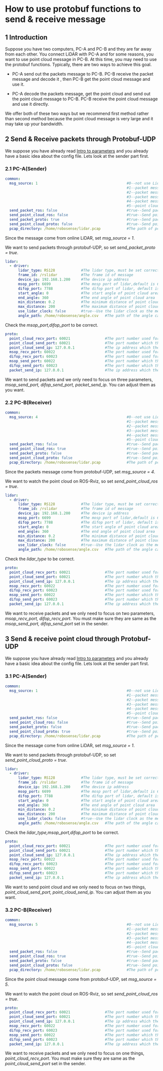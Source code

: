 # How to use protobuf functions to send & receive message



## 1 Introduction

Suppose you have two computers, PC-A and PC-B and they are far away from each other.  You connect LiDAR with PC-A and for some reasons, you want to use point cloud message in PC-B. At this time, you may need to use the protobuf functions. Typically, there are two ways to achieve this goal.

- PC-A send out the packets message to PC-B. PC-B receive the packet message and decode it , then PC-B get the point cloud message and use it.

- PC-A decode the packets message, get the point cloud and send out the point cloud message to PC-B. PC-B receive the point cloud message and use it directly.



We offer both of these two ways but we recommend first method rather than second method because the point cloud message is very large and it may take up your bandwidth.  



## 2 Send & Receive packets through Protobuf-UDP

 We suppose you have already read [Intro to parameters](../intro/parameter_intro.md) and you already have a basic idea about the config file. Lets look at the sender part first.



### 2.1 PC-A(Sender)

```yaml
common:
  msg_source: 1                                         #0--not use Lidar
                                                        #1--packet message come from online lidar
                                                        #2--packet message come from ROS or ROS2
                                                        #3--packet message come from Pcap bag
                                                        #4--packet message come from Protobuf-UDP
                                                        #5--point cloud from Protobuf-UDP
  send_packet_ros: false                                #true--Send packet through ROS or ROS2(Used to record packet)
  send_point_cloud_ros: false                           #true--Send point cloud through ROS or ROS2
  send_packet_proto: true                               #true--Send packet through Protobuf-UDP
  send_point_cloud_proto: false                         #true--Send point cloud through Protobuf-UDP
  pcap_directory: /home/robosense/lidar.pcap            #The path of pcap file
```

Since the message come from online LiDAR, set *msg_source = 1*.

We want to send packets through protobuf-UDP, so set *send_packet_proto = true*.

```yaml
lidar:
  - driver:
      lidar_type: RS128            #The lidar type, must be set correctly
      frame_id: /rslidar           #The frame id of message
      device_ip: 192.168.1.200     #The device ip address
      msop_port: 6699              #The mosp port of lidar,default is 6699
      difop_port: 7788             #The difop port of lidar, default is 7788
      start_angle: 0               #The start angle of point cloud area
      end_angle: 360               #The end angle of point cloud area
      min_distance: 0.2            #The minimum distance of point cloud area
      max_distance: 200            #The maximum distance of point cloud area
      use_lidar_clock: false       #true--Use the lidar clock as the message timestamp;false-- Use the system clock as the time stamp  
      angle_path: /home/robosense/angle.csv   #The path of the angle calibration file. For latest version lidars, there is no need to use this file.
```

Check the *msop_port,difop_port*  to be correct.

```yaml
proto:
  point_cloud_recv_port: 60021                #The port number used for receiving point cloud 
  point_cloud_send_port: 60021                #The port number which the point cloud will be send to
  point_cloud_send_ip: 127.0.0.1              #The ip address which the point cloud will be send to 
  msop_recv_port: 60022                       #The port number used for receiving lidar msop packets
  difop_recv_port: 60023                      #The port number used for receiving lidar difop packets
  msop_send_port: 60022                       #The port number which the msop packets will be send to 
  difop_send_port: 60023                      #The port number which the difop packets will be send to 
  packet_send_ip: 127.0.0.1                   #The ip address which the lidar packets will be send to
```

We want to send packets and we only need to focus on three parameters, *msop_send_port, difop_send_port, packet_send_ip*. You can adjust them as you want.



### 2.2 PC-B(Receiver)

```yaml
common:
  msg_source: 4                                         #0--not use Lidar
                                                        #1--packet message come from online lidar
                                                        #2--packet message come from ROS or ROS2
                                                        #3--packet message come from Pcap bag
                                                        #4--packet message come from Protobuf-UDP
                                                        #5--point cloud from Protobuf-UDP
  send_packet_ros: false                                #true--Send packet through ROS or ROS2(Used to record packet)
  send_point_cloud_ros: true                            #true--Send point cloud through ROS or ROS2
  send_packet_proto: false                              #true--Send packet through Protobuf-UDP
  send_point_cloud_proto: false                         #true--Send point cloud through Protobuf-UDP
  pcap_directory: /home/robosense/lidar.pcap            #The path of pcap file
```

Since the packets message come from protobuf-UDP, set *msg_source = 4*.

We want to watch the point cloud on ROS-Rviz, so set *send_point_cloud_ros = true*.

```yaml
lidar:
  - driver:
      lidar_type: RS128            #The lidar type, must be set correctly
      frame_id: /rslidar           #The frame id of message
      device_ip: 192.168.1.200     #The device ip address
      msop_port: 6699              #The mosp port of lidar,default is 6699
      difop_port: 7788             #The difop port of lidar, default is 7788
      start_angle: 0               #The start angle of point cloud area
      end_angle: 360               #The end angle of point cloud area
      min_distance: 0.2            #The minimum distance of point cloud area
      max_distance: 200            #The maximum distance of point cloud area
      use_lidar_clock: false       #true--Use the lidar clock as the message timestamp;false-- Use the system clock as the time stamp  
      angle_path: /home/robosense/angle.csv   #The path of the angle calibration file. For latest version lidars, there is no need to use this file.
```

Check the *lidar_type*  to be correct.

```yaml
proto:
  point_cloud_recv_port: 60021                #The port number used for receiving point cloud 
  point_cloud_send_port: 60021                #The port number which the point cloud will be send to
  point_cloud_send_ip: 127.0.0.1              #The ip address which the point cloud will be send to 
  msop_recv_port: 60022                       #The port number used for receiving lidar msop packets
  difop_recv_port: 60023                      #The port number used for receiving lidar difop packets
  msop_send_port: 60022                       #The port number which the msop packets will be send to 
  difop_send_port: 60023                      #The port number which the difop packets will be send to 
  packet_send_ip: 127.0.0.1                   #The ip address which the lidar packets will be send to
```

We want to receive packets and we only need to focus on two parameters, *msop_recv_port, difop_recv_port*. You must make sure they are same as the *msop_send_port, difop_send_port* set in the sender.



## 3 Send & receive point cloud through Protobuf-UDP

We suppose you have already read [Intro to parameters](../intro/parameter_intro.md) and you already have a basic idea about the config file. Lets look at the sender part first.



### 3.1 PC-A(Sender)

```yaml
common:
  msg_source: 1                                         #0--not use Lidar
                                                        #1--packet message come from online lidar
                                                        #2--packet message come from ROS or ROS2
                                                        #3--packet message come from Pcap bag
                                                        #4--packet message come from Protobuf-UDP
                                                        #5--point cloud from Protobuf-UDP
  send_packet_ros: false                                #true--Send packet through ROS or ROS2(Used to record packet)
  send_point_cloud_ros: false                           #true--Send point cloud through ROS or ROS2
  send_packet_proto: false                              #true--Send packet through Protobuf-UDP
  send_point_cloud_proto: true                          #true--Send point cloud through Protobuf-UDP
  pcap_directory: /home/robosense/lidar.pcap            #The path of pcap file
```

Since the message come from online LiDAR, set *msg_source = 1*.

We want to send packets through protobuf-UDP, so set *send_point_cloud_proto = true*.

```yaml
lidar:
  - driver:
      lidar_type: RS128            #The lidar type, must be set correctly
      frame_id: /rslidar           #The frame id of message
      device_ip: 192.168.1.200     #The device ip address
      msop_port: 6699              #The mosp port of lidar,default is 6699
      difop_port: 7788             #The difop port of lidar, default is 7788
      start_angle: 0               #The start angle of point cloud area
      end_angle: 360               #The end angle of point cloud area
      min_distance: 0.2            #The minimum distance of point cloud area
      max_distance: 200            #The maximum distance of point cloud area
      use_lidar_clock: false       #true--Use the lidar clock as the message timestamp;false-- Use the system clock as the time stamp  
      angle_path: /home/robosense/angle.csv   #The path of the angle calibration file. For latest version lidars, there is no need to use this file.
```

Check the *lidar_type,msop_port,difop_port*  to be correct.

```yaml
proto:
  point_cloud_recv_port: 60021                #The port number used for receiving point cloud 
  point_cloud_send_port: 60021                #The port number which the point cloud will be send to
  point_cloud_send_ip: 127.0.0.1              #The ip address which the point cloud will be send to 
  msop_recv_port: 60022                       #The port number used for receiving lidar msop packets
  difop_recv_port: 60023                      #The port number used for receiving lidar difop packets
  msop_send_port: 60022                       #The port number which the msop packets will be send to 
  difop_send_port: 60023                      #The port number which the difop packets will be send to 
  packet_send_ip: 127.0.0.1                   #The ip address which the lidar packets will be send to
```

We want to send point cloud and we only need to focus on two things, *point_cloud_send_port, point_cloud_send_ip*. You can adjust them as you want.



### 3.2 PC-B(Receiver)

```yaml
common:
  msg_source: 5                                         #0--not use Lidar
                                                        #1--packet message come from online lidar
                                                        #2--packet message come from ROS or ROS2
                                                        #3--packet message come from Pcap bag
                                                        #4--packet message come from Protobuf-UDP
                                                        #5--point cloud from Protobuf-UDP
  send_packet_ros: false                                #true--Send packet through ROS or ROS2(Used to record packet)
  send_point_cloud_ros: true                            #true--Send point cloud through ROS or ROS2
  send_packet_proto: false                              #true--Send packet through Protobuf-UDP
  send_point_cloud_proto: false                         #true--Send point cloud through Protobuf-UDP
  pcap_directory: /home/robosense/lidar.pcap            #The path of pcap file
```

Since the point cloud message come from protobuf-UDP, set *msg_source = 5*.

We want to watch the point cloud on ROS-Rviz, so set *send_point_cloud_ros = true*.

```yaml
proto:
  point_cloud_recv_port: 60021                #The port number used for receiving point cloud 
  point_cloud_send_port: 60021                #The port number which the point cloud will be send to
  point_cloud_send_ip: 127.0.0.1              #The ip address which the point cloud will be send to 
  msop_recv_port: 60022                       #The port number used for receiving lidar msop packets
  difop_recv_port: 60023                      #The port number used for receiving lidar difop packets
  msop_send_port: 60022                       #The port number which the msop packets will be send to 
  difop_send_port: 60023                      #The port number which the difop packets will be send to 
  packet_send_ip: 127.0.0.1                   #The ip address which the lidar packets will be send to
```

We want to receive packets and we only need to focus on one things, *point_cloud_recv_port*. You must make sure they are same as the *point_cloud_send_port*  set in the sender.

















